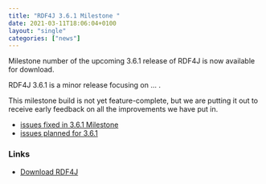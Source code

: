 ```yaml
---
title: "RDF4J 3.6.1 Milestone "
date: 2021-03-11T18:06:04+0100
layout: "single"
categories: ["news"]
---
```

Milestone number  of the upcoming 3.6.1 release of RDF4J is now available for download.

RDF4J 3.6.1 is a minor release focusing on ... .

This milestone build is not yet feature-complete, but we are putting it out to receive early feedback on all the improvements we have put in.

<!--more-->

 - [issues fixed in 3.6.1 Milestone ](https://github.com/eclipse/rdf4j/issues?q=is%3Aissue+label%3AM+is%3Aclosed+milestone%3A3.6.1)
 - [issues planned for 3.6.1](https://github.com/eclipse/rdf4j/milestone/67)

### Links

- [Download RDF4J](/download/)
